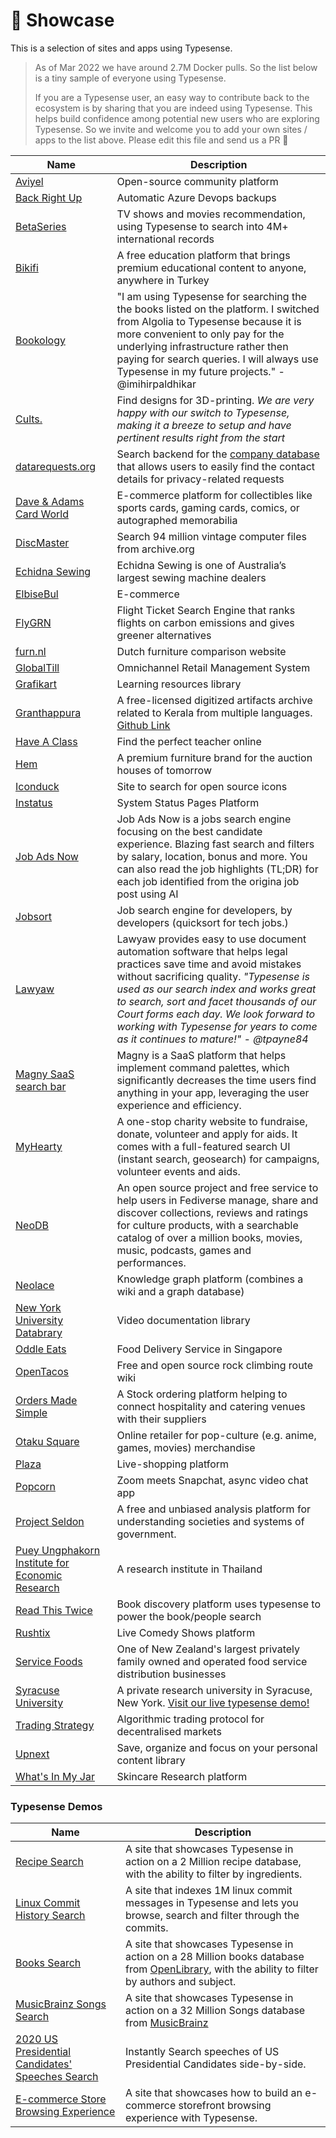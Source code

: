 # 🌟 Showcase

This is a selection of sites and apps using Typesense.

> As of Mar 2022 we have around 2.7M Docker pulls. So the list below is a tiny sample of everyone using Typesense.
> 
> If you are a Typesense user, an easy way to contribute back to the ecosystem is by sharing that you are indeed using Typesense. This helps build confidence among potential new users who are exploring Typesense.
> So we invite and welcome you to add your own sites / apps to the list above. Please edit this file and send us a PR 🙏 


| Name        | Description |
| ----------- | ----------- |
| [Aviyel](https://aviyel.com) | Open-source community platform |
| [Back Right Up](https://backrightup.com) | Automatic Azure Devops backups |
| [BetaSeries](https://www.betaseries.com/) | TV shows and movies recommendation, using Typesense to search into 4M+ international records |
| [Bikifi](https://bikifi.com/) | A free education platform that brings premium educational content to anyone, anywhere in Turkey |
| [Bookology](https://play.google.com/store/apps/details?id=com.imihirpaldhikar.bookology) | "I am using Typesense for searching the the books listed on the platform. I switched from Algolia to Typesense because it is more convenient to only pay for the underlying infrastructure rather then paying for search queries. I will always use Typesense in my future projects." - @imihirpaldhikar
| [Cults.](https://cults3d.com) | Find designs for 3D-printing. *We are very happy with our switch to Typesense, making it a breeze to setup and have pertinent results right from the start* |
| [datarequests.org](https://www.datarequests.org/) | Search backend for the [company database](https://www.datarequests.org/company) that allows users to easily find the contact details for privacy-related requests |
| [Dave & Adams Card World](https://www.dacardworld.com) | E-commerce platform for collectibles like sports cards, gaming cards, comics, or autographed memorabilia |
| [DiscMaster](http://discmaster.textfiles.com/search) | Search 94 million vintage computer files from archive.org |
| [Echidna Sewing](https://www.echidnasewing.com.au) | Echidna Sewing is one of Australia’s largest sewing machine dealers |
| [ElbiseBul](https://www.elbisebul.com/) | E-commerce |
| [FlyGRN](https://flygrn.com) | Flight Ticket Search Engine that ranks flights on carbon emissions and gives greener alternatives |
| [furn.nl](https://furn.nl) | Dutch furniture comparison website |
| [GlobalTill](https://www.globaltill.com) | Omnichannel Retail Management System |
| [Grafikart](https://www.grafikart.fr/) | Learning resources library |
| [Granthappura](https://gpura.org/) | A free-licensed digitized artifacts archive related to Kerala from multiple languages. [Github Link](https://github.com/indic-archive/omeka-typesense-search) |
| [Have A Class](https://haveaclass.com/) | Find the perfect teacher online |
| [Hem](https://hem.com) | A premium furniture brand for the auction houses of tomorrow |
| [Iconduck](https://iconduck.com) | Site to search for open source icons |
| [Instatus](https://instatus.com) | System Status Pages Platform |
| [Job Ads Now](https://www.jobadsnow.com) | Job Ads Now is a jobs search engine focusing on the best candidate experience. Blazing fast search and filters by salary, location, bonus and more. You can also read the job highlights (TL;DR) for each job identified from the origina job post using AI | 
| [Jobsort](https://www.jobsort.com/) | Job search engine for developers, by developers (quicksort for tech jobs.) |
| [Lawyaw](https://lawyaw.com) | Lawyaw provides easy to use document automation software that helps legal practices save time and avoid mistakes without sacrificing quality. *"Typesense is used as our search index and works great to search, sort and facet thousands of our Court forms each day. We look forward to working with Typesense for years to come as it continues to mature!" - @tpayne84* | 
| [Magny SaaS search bar](https://magny.io) | Magny is a SaaS platform that helps implement command palettes, which significantly decreases the time users find anything in your app, leveraging the user experience and efficiency. |
| [MyHearty](https://myhearty.my) | A one-stop charity website to fundraise, donate, volunteer and apply for aids. It comes with a full-featured search UI (instant search, geosearch) for campaigns, volunteer events and aids. |
| [NeoDB](https://neodb.social/) | An open source project and free service to help users in Fediverse manage, share and discover collections, reviews and ratings for culture products, with a searchable catalog of over a million books, movies, music, podcasts, games and performances. |
| [Neolace](https://www.neolace.com) | Knowledge graph platform (combines a wiki and a graph database) |
| [New York University Databrary](https://nyu.databrary.org/) | Video documentation library |
| [Oddle Eats](https://eats.oddle.me) | Food Delivery Service in Singapore | 
| [OpenTacos](https://tacos.openbeta.io) | Free and open source rock climbing route wiki |
| [Orders Made Simple](https://ordersmadesimple.com) | A Stock ordering platform helping to connect hospitality and catering venues with their suppliers |
| [Otaku Square](https://www.otakusquare.com) | Online retailer for pop-culture (e.g. anime, games, movies) merchandise |
| [Plaza](https://www.useplaza.com) | Live-shopping platform |
| [Popcorn](https://onpopcorn.com) | Zoom meets Snapchat, async video chat app |
| [Project Seldon](https://projectseldon.org) | A free and unbiased analysis platform for understanding societies and systems of government. |
| [Puey Ungphakorn Institute for Economic Research](https://www.pier.or.th) | A research institute in Thailand |
| [Read This Twice](https://www.readthistwice.com/) | Book discovery platform uses typesense to power the book/people search |
| [Rushtix](https://rushtix.com) | Live Comedy Shows platform |
| [Service Foods](https://www.servicefoods.co.nz) | One of New Zealand's largest privately family owned and operated food service distribution businesses |
| [Syracuse University](https://syracuse.edu) | A private research university in Syracuse, New York. [Visit our live typesense demo!](https://typesense-demo.dev3.digitalservices.syr.edu) |
| [Trading Strategy](https://tradingstrategy.ai/blog/world-fastest-token-search) | Algorithmic trading protocol for decentralised markets |
| [Upnext](https://www.getupnext.com) | Save, organize and focus on your personal content library |
| [What's In My Jar](https://whatsinmyjar.com) | Skincare Research platform |

### Typesense Demos

| Name        | Description |
| ----------- | ----------- |
| [Recipe Search](https://recipe-search.typesense.org/) | A site that showcases Typesense in action on a 2 Million recipe database, with the ability to filter by ingredients.|
| [Linux Commit History Search](https://linux-commits-search.typesense.org/) | A site that indexes 1M linux commit messages in Typesense and lets you browse, search and filter through the commits.|
| [Books Search](https://books-search.typesense.org/) | A site that showcases Typesense in action on a 28 Million books database from [OpenLibrary](https://openlibrary.org/), with the ability to filter by authors and subject.  |
| [MusicBrainz Songs Search](https://songs-search.typesense.org/) | A site that showcases Typesense in action on a 32 Million Songs database from [MusicBrainz](https://musicbrainz.org/) |
| [2020 US Presidential Candidates' Speeches Search](https://biden-trump-speeches-search.typesense.org/) | Instantly Search speeches of US Presidential Candidates side-by-side. |
| [E-commerce Store Browsing Experience](https://ecommerce-store.typesense.org/) | A site that showcases how to build an e-commerce storefront browsing experience with Typesense. |
